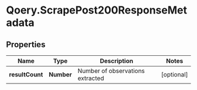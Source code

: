 # Qoery.ScrapePost200ResponseMetadata

## Properties

Name | Type | Description | Notes
------------ | ------------- | ------------- | -------------
**resultCount** | **Number** | Number of observations extracted | [optional] 



